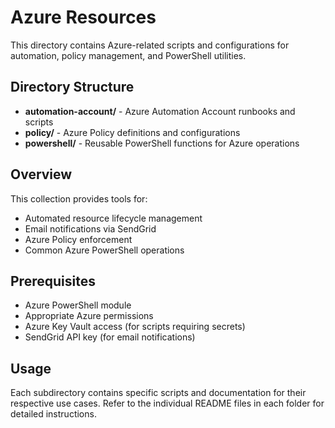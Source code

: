 # Azure Resources

This directory contains Azure-related scripts and configurations for automation, policy management, and PowerShell utilities.

## Directory Structure

- **automation-account/** - Azure Automation Account runbooks and scripts
- **policy/** - Azure Policy definitions and configurations
- **powershell/** - Reusable PowerShell functions for Azure operations

## Overview

This collection provides tools for:
- Automated resource lifecycle management
- Email notifications via SendGrid
- Azure Policy enforcement
- Common Azure PowerShell operations

## Prerequisites

- Azure PowerShell module
- Appropriate Azure permissions
- Azure Key Vault access (for scripts requiring secrets)
- SendGrid API key (for email notifications)

## Usage

Each subdirectory contains specific scripts and documentation for their respective use cases. Refer to the individual README files in each folder for detailed instructions.
